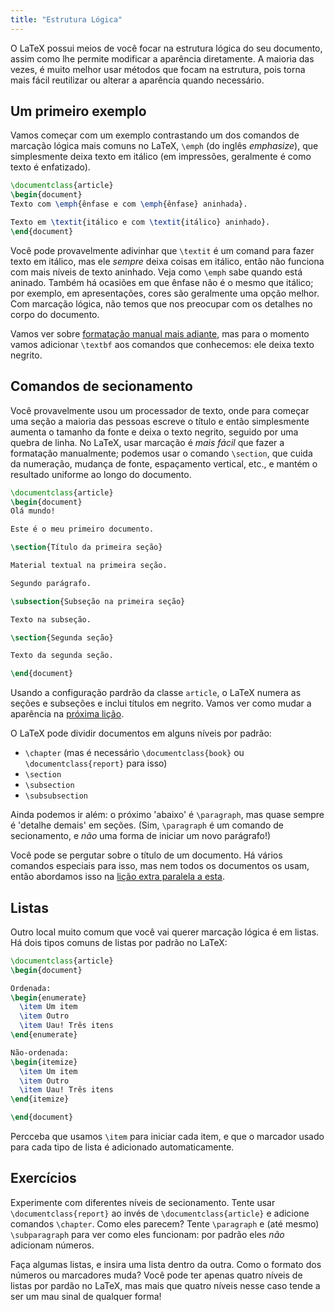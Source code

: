 ```yaml
---
title: "Estrutura Lógica"
---
```


O LaTeX possui meios de você focar na estrutura lógica do seu documento, assim
como lhe permite modificar a aparência diretamente.  A maioria das vezes, é
muito melhor usar métodos que focam na estrutura, pois torna mais fácil
reutilizar ou alterar a aparência quando necessário.

## Um primeiro exemplo

Vamos começar com um exemplo contrastando um dos comandos de marcação lógica
mais comuns no LaTeX, `\emph` (do inglês _emphasize_), que simplesmente deixa
texto em itálico (em impressões, geralmente é como texto é enfatizado).

```latex
\documentclass{article}
\begin{document}
Texto com \emph{ênfase e com \emph{ênfase} aninhada}.

Texto em \textit{itálico e com \textit{itálico} aninhado}.
\end{document}
```

Você pode provavelmente adivinhar que `\textit` é um comand para fazer texto em
itálico, mas ele _sempre_ deixa coisas em itálico, então não funciona com mais
níveis de texto aninhado.  Veja como `\emph` sabe quando está aninado.
Também há ocasiões em que ênfase não é o mesmo que itálico;  por exemplo, em
apresentações, cores são geralmente uma opção melhor.  Com marcação lógica, não
temos que nos preocupar com os detalhes no corpo do documento.

Vamos ver sobre [formatação manual mais adiante](pt/lession-11), mas para o
momento vamos adicionar `\textbf` aos comandos que conhecemos:  ele deixa texto
negrito.

## Comandos de secionamento

Você provavelmente usou um processador de texto, onde para começar uma seção a
maioria das pessoas escreve o título e então simplesmente aumenta o tamanho da
fonte e deixa o texto negrito, seguido por uma quebra de linha.  No LaTeX, usar
marcação é _mais fácil_ que fazer a formatação manualmente; podemos usar o
comando `\section`, que cuida da numeração, mudança de fonte, espaçamento
vertical, etc., e mantém o resultado uniforme ao longo do documento.

```latex
\documentclass{article}
\begin{document}
Olá mundo!

Este é o meu primeiro documento.

\section{Título da primeira seção}

Material textual na primeira seção.

Segundo parágrafo.

\subsection{Subseção na primeira seção}

Texto na subseção.

\section{Segunda seção}

Texto da segunda seção.

\end{document}
```

Usando a configuração pardrão da classe `article`, o LaTeX numera as seções e
subseções e inclui títulos em negrito.  Vamos ver como mudar a aparência na
[próxima lição](pt/lesson-05).

O LaTeX pode dividir documentos em alguns níveis por padrão:

- `\chapter` (mas é necessário `\documentclass{book}` ou
  `\documentclass{report}` para isso)
- `\section`
- `\subsection`
- `\subsubsection`

Ainda podemos ir além:  o próximo 'abaixo' é `\paragraph`, mas quase sempre é
'detalhe demais' em seções.  (Sim, `\paragraph` é um comando de secionamento, e
_não_ uma forma de iniciar um novo parágrafo!)

Você pode se pergutar sobre o título de um documento.  Há vários comandos
especiais para isso, mas nem todos os documentos os usam, então abordamos isso
na [lição extra paralela a esta](pt/more-04).

## Listas

Outro local muito comum que você vai querer marcação lógica é em listas.
Há dois tipos comuns de listas por padrão no LaTeX:

```latex
\documentclass{article}
\begin{document}

Ordenada:
\begin{enumerate}
  \item Um item
  \item Outro
  \item Uau! Três itens
\end{enumerate}

Não-ordenada:
\begin{itemize}
  \item Um item
  \item Outro
  \item Uau! Três itens
\end{itemize}

\end{document}
```

Percceba que usamos `\item` para iniciar cada item, e que o marcador usado para
cada tipo de lista é adicionado automaticamente.

## Exercícios

Experimente com diferentes níveis de secionamento.  Tente usar
`\documentclass{report}` ao invés de `\documentclass{article}` e adicione
comandos `\chapter`.  Como eles parecem?  Tente `\paragraph` e (até mesmo)
`\subparagraph` para ver como eles funcionam:  por padrão eles _não_ adicionam
números.

Faça algumas listas, e insira uma lista dentro da outra.  Como o formato dos
números ou marcadores muda?  Você pode ter apenas quatro níveis de listas por
pardão no LaTeX, mas mais que quatro níveis nesse caso tende a ser um mau sinal
de qualquer forma!
